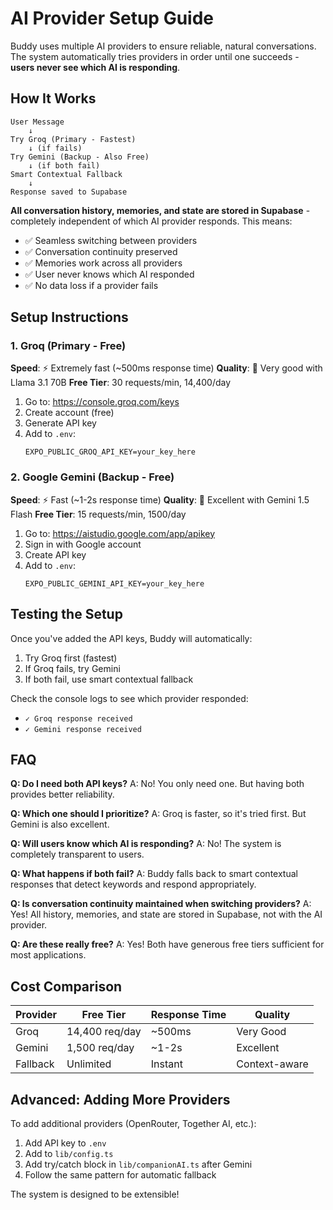 # AI Provider Setup Guide

Buddy uses multiple AI providers to ensure reliable, natural conversations. The system automatically tries providers in order until one succeeds - **users never see which AI is responding**.

## How It Works

```
User Message
    ↓
Try Groq (Primary - Fastest)
    ↓ (if fails)
Try Gemini (Backup - Also Free)
    ↓ (if both fail)
Smart Contextual Fallback
    ↓
Response saved to Supabase
```

**All conversation history, memories, and state are stored in Supabase** - completely independent of which AI provider responds. This means:

- ✅ Seamless switching between providers
- ✅ Conversation continuity preserved
- ✅ Memories work across all providers
- ✅ User never knows which AI responded
- ✅ No data loss if a provider fails

## Setup Instructions

### 1. Groq (Primary - Free)

**Speed**: ⚡ Extremely fast (~500ms response time)
**Quality**: 🎯 Very good with Llama 3.1 70B
**Free Tier**: 30 requests/min, 14,400/day

1. Go to: https://console.groq.com/keys
2. Create account (free)
3. Generate API key
4. Add to `.env`:
   ```
   EXPO_PUBLIC_GROQ_API_KEY=your_key_here
   ```

### 2. Google Gemini (Backup - Free)

**Speed**: ⚡ Fast (~1-2s response time)
**Quality**: 🎯 Excellent with Gemini 1.5 Flash
**Free Tier**: 15 requests/min, 1500/day

1. Go to: https://aistudio.google.com/app/apikey
2. Sign in with Google account
3. Create API key
4. Add to `.env`:
   ```
   EXPO_PUBLIC_GEMINI_API_KEY=your_key_here
   ```

## Testing the Setup

Once you've added the API keys, Buddy will automatically:

1. Try Groq first (fastest)
2. If Groq fails, try Gemini
3. If both fail, use smart contextual fallback

Check the console logs to see which provider responded:
- `✓ Groq response received`
- `✓ Gemini response received`

## FAQ

**Q: Do I need both API keys?**
A: No! You only need one. But having both provides better reliability.

**Q: Which one should I prioritize?**
A: Groq is faster, so it's tried first. But Gemini is also excellent.

**Q: Will users know which AI is responding?**
A: No! The system is completely transparent to users.

**Q: What happens if both fail?**
A: Buddy falls back to smart contextual responses that detect keywords and respond appropriately.

**Q: Is conversation continuity maintained when switching providers?**
A: Yes! All history, memories, and state are stored in Supabase, not with the AI provider.

**Q: Are these really free?**
A: Yes! Both have generous free tiers sufficient for most applications.

## Cost Comparison

| Provider | Free Tier | Response Time | Quality |
|----------|-----------|---------------|---------|
| Groq | 14,400 req/day | ~500ms | Very Good |
| Gemini | 1,500 req/day | ~1-2s | Excellent |
| Fallback | Unlimited | Instant | Context-aware |

## Advanced: Adding More Providers

To add additional providers (OpenRouter, Together AI, etc.):

1. Add API key to `.env`
2. Add to `lib/config.ts`
3. Add try/catch block in `lib/companionAI.ts` after Gemini
4. Follow the same pattern for automatic fallback

The system is designed to be extensible!
